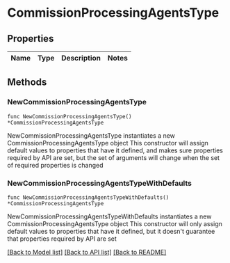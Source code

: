 # CommissionProcessingAgentsType

## Properties

Name | Type | Description | Notes
------------ | ------------- | ------------- | -------------

## Methods

### NewCommissionProcessingAgentsType

`func NewCommissionProcessingAgentsType() *CommissionProcessingAgentsType`

NewCommissionProcessingAgentsType instantiates a new CommissionProcessingAgentsType object
This constructor will assign default values to properties that have it defined,
and makes sure properties required by API are set, but the set of arguments
will change when the set of required properties is changed

### NewCommissionProcessingAgentsTypeWithDefaults

`func NewCommissionProcessingAgentsTypeWithDefaults() *CommissionProcessingAgentsType`

NewCommissionProcessingAgentsTypeWithDefaults instantiates a new CommissionProcessingAgentsType object
This constructor will only assign default values to properties that have it defined,
but it doesn't guarantee that properties required by API are set


[[Back to Model list]](../README.md#documentation-for-models) [[Back to API list]](../README.md#documentation-for-api-endpoints) [[Back to README]](../README.md)


